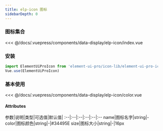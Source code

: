 ```yaml
---
title: elp-icon 图标
sidebarDepth: 0
---
```


### 图标集合
<code-card compName="docs-icon">
<<< @/docs/.vuepress/components/data-display/elp-icon/index.vue
</code-card>


### 安装

``` js
import ElementUiProIcon from 'element-ui-pro/icon-lib/element-ui-pro-icon.umd'
Vue.use(ElementUiProIcon)
```

###  基本使用

<code-card compName="docs-icon-color">
<<< @/docs/.vuepress/components/data-display/elp-icon/color.vue
</code-card>

#### Attributes
参数|说明|类型|可选值|默认值|
:--|:--|:--|:--|:--|:--
name|图标名字|string|-
color|图标颜色|string|-|#34495E
size|图标大小|string|-|16px